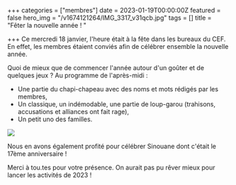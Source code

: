 +++
categories = ["membres"]
date = 2023-01-19T00:00:00Z
featured = false
hero_img = "/v1674121264/IMG_3317_v31qcb.jpg"
tags = []
title = "Fêter la nouvelle année ! "

+++
Ce mercredi 18 janvier, l'heure était à la fête dans les bureaux du CEF. En effet, les membres étaient conviés afin de célébrer ensemble la nouvelle année.

  
Quoi de mieux que de commencer l'année autour d'un goûter et de quelques jeux ? Au programme de l'après-midi : 

* Une partie du chapi-chapeau avec des noms et mots rédigés par les membres,
* Un classique, un indémodable, une partie de loup-garou (trahisons, accusations et alliances ont fait rage),
* Un petit uno des familles.

![](https://res.cloudinary.com/cefasbl/image/upload/c_limit,dpr_auto,q_70,w_740,f_auto/v1674120755/IMG_3321_t94ojl.jpg)

Nous en avons également profité pour célébrer Sinouane dont c'était le 17ème anniversaire !

Merci à tou.tes pour votre présence. On aurait pas pu rêver mieux pour lancer les activités de 2023 !